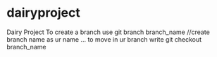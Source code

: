 # dairyproject
Dairy Project
To create a branch use 
git branch branch_name //create branch name as ur name ...
to move in ur branch write 
git checkout branch_name
